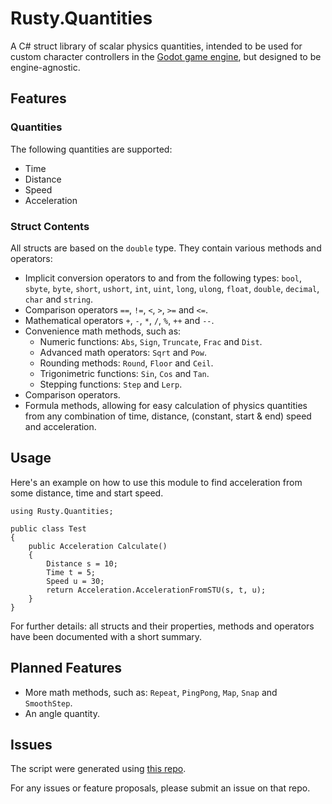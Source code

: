 # Rusty.Quantities
A C# struct library of scalar physics quantities, intended to be used for custom character controllers in the [Godot game engine](https://github.com/godotengine/godot), but designed to be engine-agnostic.

## Features
### Quantities
The following quantities are supported:
- Time
- Distance
- Speed
- Acceleration

### Struct Contents
All structs are based on the `double` type. They contain various methods and operators:
- Implicit conversion operators to and from the following types: `bool`, `sbyte`, `byte`, `short`, `ushort`, `int`, `uint`, `long`, `ulong`, `float`, `double`, `decimal`, `char` and `string`.
- Comparison operators `==`, `!=`, `<`, `>`, `>=` and `<=`.
- Mathematical operators `+`, `-`, `*`, `/`, `%`, `++` and `--`.
- Convenience math methods, such as:
  - Numeric functions: `Abs`,  `Sign`, `Truncate`, `Frac` and `Dist`.
  - Advanced math operators: `Sqrt` and `Pow`.
  - Rounding methods: `Round`, `Floor` and `Ceil`.
  - Trigonimetric functions: `Sin`, `Cos` and `Tan`.
  - Stepping functions: `Step` and `Lerp`.
- Comparison operators.
- Formula methods, allowing for easy calculation of physics quantities from any combination of time, distance, (constant, start & end) speed and acceleration.

## Usage
Here's an example on how to use this module to find acceleration from some distance, time and start speed.

    using Rusty.Quantities;
    
    public class Test
    {
        public Acceleration Calculate()
        {
            Distance s = 10;
            Time t = 5;
            Speed u = 30;
            return Acceleration.AccelerationFromSTU(s, t, u);
        }
    }
   
For further details: all structs and their properties, methods and operators have been documented with a short summary.

## Planned Features
- More math methods, such as: `Repeat`, `PingPong`, `Map`, `Snap` and `SmoothStep`.
- An angle quantity.

## Issues
The script were generated using [this repo](https://github.com/RustyRoboticsBV/Rusty.Quantities.Generator).

For any issues or feature proposals, please submit an issue on that repo.
